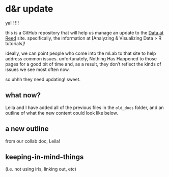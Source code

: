 d\&r update
================

yall\! \!\!\!

this is a GitHub repository that will help us manage an update to the
[Data at Reed](data-at-reed) site. specifically, the information at
\[Analyzing & Visualizing Data \> R tutorials\]\!

ideally, we can point people who come into the mLab to that site to help
address common issues. unfortunately, Nothing Has Happened to those
pages for a good bit of time and, as a result, they don’t reflect the
kinds of issues we see most often now.

so uhhh they need updating\! sweet.

## what now?

Leila and I have added all of the previous files in the `old_docs`
folder, and an outline of what the new content could look like below.

## a new outline

from our collab doc, Leila\!

## keeping-in-mind-things

(i.e. not using iris, linking out, etc)
